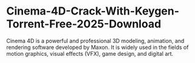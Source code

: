 # Cinema-4D-Crack-With-Keygen-Torrent-Free-2025-Download
 Cinema 4D is a powerful and professional 3D modeling, animation, and rendering software developed by Maxon. It is widely used in the fields of motion graphics, visual effects (VFX), game design, and digital art. 
